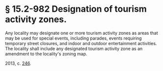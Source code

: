 # § 15.2-982 Designation of tourism activity zones.

<p>Any locality may designate one or more tourism activity zones as areas that may be used for special events, including parades, events requiring temporary street closures, and indoor and outdoor entertainment activities. The locality shall include any designated tourism activity zone as an amendment to the locality's zoning map.</p><p>2013, c. <a href='http://lis.virginia.gov/cgi-bin/legp604.exe?131+ful+CHAP0246'>246</a>.</p>